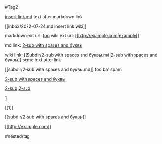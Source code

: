 #Tag2

[insert link md](subdir/2-sub.md) text after markdown link

[[inbox/2022-07-24.md|insert link wiki]]

markdown ext url: [foo](http://example.com)
wiki ext url: [[http://example.com|example]]

md link: [2-sub with spaces and буквы](subdir/2-sub%20with%20spaces%20and%20буквы.md)

wiki link: [[Subdir/2-sub with spaces and буквы.md|2-sub with spaces and буквы]] some text after link

[[subdir/2-sub with spaces and буквы.md]] foo bar spam

[2-sub with spaces and буквы](2-sub%20with%20spaces%20and%20буквы.md)

[2-sub](2-sub.md)
[2-sub](subdir/2-sub.md)

[1](1.md)

[[1]]

[[subdir/2-sub with spaces and буквы]]

[[http://example.com]]

#nested/tag
